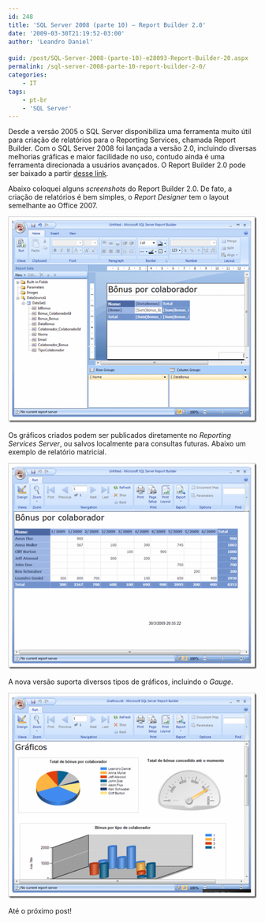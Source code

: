 ```yaml
---
id: 248
title: 'SQL Server 2008 (parte 10) – Report Builder 2.0'
date: '2009-03-30T21:19:52-03:00'
author: 'Leandro Daniel'

guid: /post/SQL-Server-2008-(parte-10)-e28093-Report-Builder-20.aspx
permalink: /sql-server-2008-parte-10-report-builder-2-0/
categories:
    - IT
tags:
    - pt-br
    - 'SQL Server'
---
```


Desde a versão 2005 o SQL Server disponibiliza uma ferramenta muito útil para criação de relatórios para o Reporting Services, chamada Report Builder. Com o SQL Server 2008 foi lançada a versão 2.0, incluindo diversas melhorias gráficas e maior facilidade no uso, contudo ainda é uma ferramenta direcionada a usuários avançados. O Report Builder 2.0 pode ser baixado a partir [desse link](http://www.microsoft.com/downloads/details.aspx?displaylang=pt-pt&FamilyID=9f783224-9871-4eea-b1d5-f3140a253db6).

Abaixo coloquei alguns *screenshots* do Report Builder 2.0. De fato, a criação de relatórios é bem simples, o *Report Designer* tem o layout semelhante ao Office 2007.

![ReportBuilder2_01](/assets/pics/WindowsLiveWriter/SQLServer2008parte10ChangeDataCapture_11ED0/ReportBuilder2_01_3120c97c-6065-4ff8-89c2-2286d2b4c91a.gif "ReportBuilder2_01")

Os gráficos criados podem ser publicados diretamente no *Reporting Services Server*, ou salvos localmente para consultas futuras. Abaixo um exemplo de relatório matricial.

![ReportBuilder2_02](/assets/pics/WindowsLiveWriter/SQLServer2008parte10ChangeDataCapture_11ED0/ReportBuilder2_02_a4ff3662-ad58-4538-920f-fa105b003cbd.gif "ReportBuilder2_02")

A nova versão suporta diversos tipos de gráficos, incluindo o *Gauge*.

![ReportBuilder2_03](/assets/pics/WindowsLiveWriter/SQLServer2008parte10ChangeDataCapture_11ED0/ReportBuilder2_03_3019d751-eaee-4372-977b-457b5c5ba698.gif "ReportBuilder2_03")

Até o próximo post!
